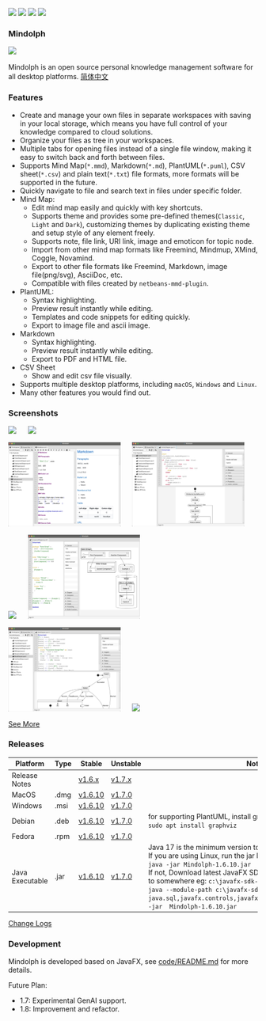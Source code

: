 <p>
	<a title="Releases" target="_blank" href="https://github.com/mindolph/Mindolph/releases"><img src="https://img.shields.io/github/release/mindolph/Mindolph.svg?style=flat-square&color=9CF"></a>
	<a title="Downloads" target="_blank" href="https://github.com/mindolph/Mindolph/releases"><img src="https://img.shields.io/github/downloads/mindolph/Mindolph/total.svg?style=flat-square&color=blueviolet"></a>
	<a title="GitHub Commits" target="_blank" href="https://github.com/mindolph/Mindolph/commits/main/"><img src="https://img.shields.io/github/commit-activity/m/mindolph/Mindolph.svg?style=flat-square"></a>
	<a title="Last Commit" target="_blank" href="https://github.com/mindolph/Mindolph/commits/main/"><img src="https://img.shields.io/github/last-commit/mindolph/Mindolph.svg?style=flat-square&color=FF9900"></a>
</p>

### Mindolph

![](./DemoWorkspace/app_30.png)

Mindolph is an open source personal knowledge management software for all desktop platforms. [简体中文](./docs/README_zh_CN.md)


### Features
* Create and manage your own files in separate workspaces with saving in your local storage, which means you have full control of your knowledge compared to cloud solutions.
* Organize your files as tree in your workspaces.
* Multiple tabs for opening files instead of a single file window, making it easy to switch back and forth between files.
* Supports Mind Map(`*.mmd`), Markdown(`*.md`), PlantUML(`*.puml`), CSV sheet(`*.csv`) and plain text(`*.txt`) file formats, more formats will be supported in the future.
* Quickly navigate to file and search text in files under specific folder.
* Mind Map:
	* Edit mind map easily and quickly with key shortcuts.
	* Supports theme and provides some pre-defined themes(`Classic`, `Light` and `Dark`), customizing themes by duplicating existing theme and setup style of any element freely.
	* Supports note, file link, URI link, image and emoticon for topic node. 
	* Import from other mind map formats like Freemind, Mindmup, XMind, Coggle, Novamind.
	* Export to other file formats like Freemind, Markdown, image file(png/svg), AsciiDoc, etc.
	* Compatible with files created by `netbeans-mmd-plugin`.
* PlantUML:
	* Syntax highlighting.
	* Preview result instantly while editing.
	* Templates and code snippets for editing quickly.
	* Export to image file and ascii image.
* Markdown
	* Syntax highlighting.
	* Preview result instantly while editing.
	* Export to PDF and HTML file.
* CSV Sheet
	* Show and edit csv file visually.
* Supports multiple desktop platforms, including `macOS`, `Windows` and `Linux`.
* Many other features you would find out.


### Screenshots
<p float="left">
	<img src="docs/screenshots/mindmap_light.jpg" width="45%"/>
	&nbsp;&nbsp;&nbsp;&nbsp;
	<img src="docs/screenshots/mindmap_dark.jpg" width="45%"/>
</p>
<p float="left">
	<img src="docs/screenshots/markdown1.jpg" width="45%"/>
	&nbsp;&nbsp;&nbsp;&nbsp;
	<img src="docs/screenshots/puml_activity.jpg" width="45%"/>
</p>
<p float="left">
	<img src="docs/screenshots/puml_sequence.jpg" width="45%"/>
	&nbsp;&nbsp;&nbsp;&nbsp;
	<img src="docs/screenshots/puml_component2.jpg" width="45%"/>
</p>
<p float="left">
	<img src="docs/screenshots/puml_state.jpg" width="45%"/>
	&nbsp;&nbsp;&nbsp;&nbsp;
	<img src="docs/screenshots/find_in_files.jpg" width="45%"/>
</p>

[See More](docs/screenshots.md)


### Releases

|Platform|Type|Stable|Unstable|Note|
|----|----|----|----|----|
|Release Notes| |[v1.6.x](docs/release-notes/v1.6/v1.6.md)|[v1.7.x](docs/release-notes/v1.7/v1.7.md)| |
|MacOS|.dmg|[v1.6.10](https://github.com/mindolph/Mindolph/releases/download/v1.6.10/Mindolph-1.6.10.dmg) |[v1.7.0](https://github.com/mindolph/Mindolph/releases/download/v1.7.0/Mindolph-1.7.0.dmg) | |
|Windows|.msi|[v1.6.10](https://github.com/mindolph/Mindolph/releases/download/v1.6.10/Mindolph-1.6.10.msi) |[v1.7.0](https://github.com/mindolph/Mindolph/releases/download/v1.7.0/Mindolph-1.7.0.msi) | |
|Debian|.deb|[v1.6.10](https://github.com/mindolph/Mindolph/releases/download/v1.6.10/Mindolph-1.6.10.deb)|[v1.7.0](https://github.com/mindolph/Mindolph/releases/download/v1.7.0/Mindolph-1.7.0.deb)|	for supporting PlantUML, install graphviz first:</br>  `sudo apt install graphviz`|
|Fedora|.rpm|[v1.6.10](https://github.com/mindolph/Mindolph/releases/download/v1.6.10/Mindolph-1.6.10.rpm)|[v1.7.0](https://github.com/mindolph/Mindolph/releases/download/v1.7.0/Mindolph-1.7.0.rpm)| |
|Java Executable|.jar|[v1.6.10](https://github.com/mindolph/Mindolph/releases/download/v1.6.10/Mindolph-1.6.10.jar)|[v1.7.0](https://github.com/mindolph/Mindolph/releases/download/v1.7.0/Mindolph-1.7.0.jar)| Java 17 is the minimum version to run this application. 	</br> If you are using Linux, run the jar like this:  </br> `java -jar Mindolph-1.6.10.jar`  </br> If not, Download latest JavaFX SDK for your platform and extract to somewhere eg: `c:\javafx-sdk-21`, run the jar file like this:   </br> `java --module-path c:\javafx-sdk-21\lib --add-modules  java.sql,javafx.controls,javafx.fxml,javafx.swing,javafx.web -jar  Mindolph-1.6.10.jar` |


[Change Logs](docs/change_logs.md)


### Development

Mindolph is developed based on JavaFX, 
see [code/README.md](code/README.md) for more details.

Future Plan:  
* 1.7: Experimental GenAI support.
* 1.8: Improvement and refactor.

